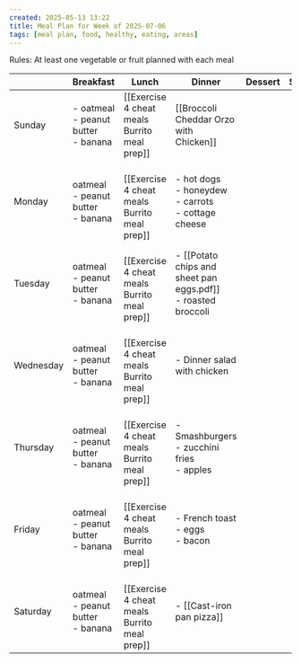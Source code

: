 ```yaml
---
created: 2025-05-13 13:22
title: Meal Plan for Week of 2025-07-06
tags: [meal plan, food, healthy, eating, areas]
---
```


Rules: At least one vegetable or fruit planned with each meal

|           | Breakfast                                | Lunch                                            | Dinner                                                          | Dessert | Snacks |
| --------- | ---------------------------------------- | ------------------------------------------------ | --------------------------------------------------------------- | ------- | ------ |
| Sunday    | - oatmeal<br>- peanut butter<br>- banana | [[Exercise 4 cheat meals Burrito meal prep]]     | [[Broccoli Cheddar Orzo with Chicken]]                          |         |        |
| Monday    | oatmeal<br>- peanut butter<br>- banana   | <br>[[Exercise 4 cheat meals Burrito meal prep]] | - hot dogs<br>- honeydew<br>- carrots<br>- cottage cheese       |         |        |
| Tuesday   | oatmeal<br>- peanut butter<br>- banana   | <br>[[Exercise 4 cheat meals Burrito meal prep]] | - [[Potato chips and sheet pan eggs.pdf]]<br>- roasted broccoli |         |        |
| Wednesday | oatmeal<br>- peanut butter<br>- banana   | <br>[[Exercise 4 cheat meals Burrito meal prep]] | - Dinner salad with chicken                                     |         |        |
| Thursday  | oatmeal<br>- peanut butter<br>- banana   | <br>[[Exercise 4 cheat meals Burrito meal prep]] | - Smashburgers<br>- zucchini fries<br>- apples                  |         |        |
| Friday    | oatmeal<br>- peanut butter<br>- banana   | <br>[[Exercise 4 cheat meals Burrito meal prep]] | - French toast<br>- eggs<br>- bacon                             |         |        |
| Saturday  | oatmeal<br>- peanut butter<br>- banana   | <br>[[Exercise 4 cheat meals Burrito meal prep]] | - [[Cast-iron pan pizza]]                                       |         |        |

 